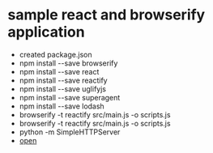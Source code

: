 # sample react and browserify application

- created package.json
- npm install --save browserify
- npm install --save react
- npm install --save reactify
- npm install --save uglifyjs
- npm install --save superagent
- npm install --save lodash
- browserify -t reactify src/main.js -o scripts.js
- browserify -t reactify src/main.js -o scripts.js
- python -m SimpleHTTPServer
- [open](http://localhost:8000)
